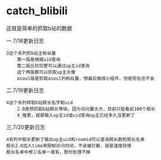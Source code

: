 # catch_blibili

这就是简单的抓取b站的数据

一.7/16更新日志

    3这个系列抓b站主粉丝量
        第一版是根据uid查询
        第二版比较完整可以通过up主id查询
        这个两版都可以抓取up主头像
        asoul版是抓取asoul的粉丝量，想最后做成小组件，但是现在还不会
 
 二.7/19更新日志
 
    4这个系列转取b站舰长名字和uid
        2.0是想抓取b站舰长等级，因为访问量太大，目前只能看前100个舰长
        4_催更，就是输入up主id或uid查询up主已经多久没更新了

三.7/20更新日志

    4系列中舰长更新了输出up主uid和roomid可以查询舰长数和舰长名单
    舰长2.0加入time来限制访问时间，不会被拦截，就是速度较慢
    舰长名单中榜三名单一直有，暂时处理不掉
